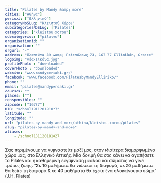 ```yaml
---
title: "Pilates by Mandy &amp; more"
cities: ["Αθήνα"]
perioxi: ["Ελληνικό"]
categoryNoSLug: "Κλειστού Χώρου"
subcategoriesNoSLug: ["Pilates"]
categories: ["kleistou-xorou"]
subcategories: ["pilates"]
organisationid: ""
organisation: ""
orgurl: "-"
address: "Πλαπούτα 39 &amp; Ροδοπόλεως 73, 167 77 Ellinikón, Greece"
logoimg: "νέα-εικόνα.jpg"
profilePhoto : "downloaded"
coverPhoto : "downloaded"
website: "www.mandypersaki.gr/"
facebook: "www.facebook.com/PilatesbyMandyElliniko/"
phone: ""
email: "pilates@mandypersaki.gr"
courses: ""
places: [""]
rensponsibles: ""
zipcode: ["16777"]
UID: "school181120181827"
latitude: ""
longitude: ""
url: "pilates-by-mandy-and-more/athina/kleistou-xorou/pilates"
slug: "pilates-by-mandy-and-more"
aliases:
    - /school181120181827
---
```





Σας περιμένουμε να γυμναστείτε μαζί μας, στον ιδιαίτερα διαμορφωμένο χώρο μας, στο Ελληνικό Αττικής. Μία δοκιμή θα σας κάνει να αγαπήσετε το Pilates και η καθημερινή εκγύμναση μυαλού και σώματος να γίνει τρόπος ζωής. &quot;Σε 10 μαθήματα θα νιώσετε τη διαφορά, σε 20 μαθήματα θα δείτε τη διαφορά &amp; σε 40 μαθήματα θα έχετε ένα ολοκαίνουριο σώμα&quot; (J.H. Pilates)